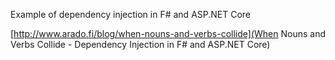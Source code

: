 Example of dependency injection in F# and ASP.NET Core

[http://www.arado.fi/blog/when-nouns-and-verbs-collide](When Nouns and Verbs Collide - Dependency Injection in F# and ASP.NET Core)
